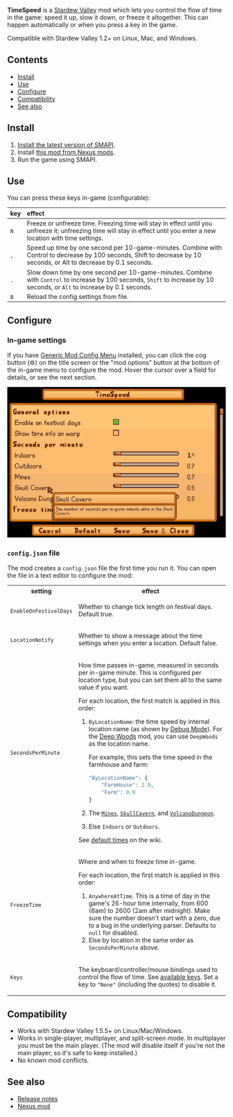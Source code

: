﻿**TimeSpeed** is a [Stardew Valley](http://stardewvalley.net/) mod which lets you control the flow
of time in the game: speed it up, slow it down, or freeze it altogether. This can happen
automatically or when you press a key in the game.

Compatible with Stardew Valley 1.2+ on Linux, Mac, and Windows.

## Contents
* [Install](#install)
* [Use](#use)
* [Configure](#configure)
* [Compatibility](#compatibility)
* [See also](#see-also)

## Install
1. [Install the latest version of SMAPI](https://smapi.io).
2. Install [this mod from Nexus mods](https://www.nexusmods.com/stardewvalley/mods/169).
3. Run the game using SMAPI.

## Use
You can press these keys in-game (configurable):

key | effect
:-- | :-----
`N` | Freeze or unfreeze time. Freezing time will stay in effect until you unfreeze it; unfreezing time will stay in effect until you enter a new location with time settings.
`,` | Speed up time by one second per 10-game-minutes. Combine with Control to decrease by 100 seconds, Shift to decrease by 10 seconds, or Alt to decrease by 0.1 seconds.
`.` | Slow down time by one second per 10-game-minutes. Combine with `Control` to increase by 100 seconds, `Shift` to increase by 10 seconds, or `Alt` to increase by 0.1 seconds.
`B` | Reload the config settings from file.

## Configure
### In-game settings
If you have [Generic Mod Config Menu](https://www.nexusmods.com/stardewvalley/mods/5098) installed,
you can click the cog button (⚙) on the title screen or the "mod options" button at the bottom of
the in-game menu to configure the mod. Hover the cursor over a field for details, or see the next
section.

![](screenshots/generic-config-menu.png)

### `config.json` file
The mod creates a `config.json` file the first time you run it. You can open the file in a text
editor to configure the mod:

<table>
<tr>
<th>setting</th>
<th>effect</th>
</tr>

<tr>
<td><code>EnableOnFestivalDays</code></td>
<td>

Whether to change tick length on festival days. Default true.

</td>
</tr>

<tr>
<td><code>LocationNotify</code></td>
<td>

Whether to show a message about the time settings when you enter a location. Default false.

</td>
</tr>

<tr>
<td><code>SecondsPerMinute</code></td>
<td>

How time passes in-game, measured in seconds per in-game minute. This is configured per location
type, but you can set them all to the same value if you want.

For each location, the first match is applied in this order:

1. `ByLocationName`: the time speed by internal location name (as shown by [Debug Mode](https://www.nexusmods.com/stardewvalley/mods/679)).
   For the [Deep Woods](https://www.nexusmods.com/stardewvalley/mods/2571) mod, you can use
   `DeepWoods` as the location name.

   For example, this sets the time speed in the farmhouse and farm:

   ```js
   "ByLocationName": {
       "FarmHouse": 2.0,
       "Farm": 0.9
   }
   ```

2. The [`Mines`](https://stardewvalleywiki.com/The_Mines), [`SkullCavern`](https://stardewvalleywiki.com/Skull_Cavern),
   and [`VolcanoDungeon`](https://stardewvalleywiki.com/Volcano_Dungeon).
3. Else `Indoors` or `Outdoors`.

See [default times](https://stardewvalleywiki.com/Day_Cycle#Game_clock) on the wiki.

</td>
</tr>

<tr>
<td><code>FreezeTime</code></td>
<td>

Where and when to freeze time in-game.

For each location, the first match is applied in this order:

1. `AnywhereAtTime`. This is a time of day in the game's 26-hour time internally, from 600 (6am) to
   2600 (2am after midnight). Make sure the number doesn't start with a zero, due to a bug in the
   underlying parser. Defaults to `null` for disabled.
2. Else by location in the same order as `SecondsPerMinute` above.

</td>
</tr>

<tr>
<td><code>Keys</code></td>
<td>

The keyboard/controller/mouse bindings used to control the flow of time. See [available
keys](https://stardewvalleywiki.com/Modding:Key_bindings#Available_bindings). Set a key to `"None"`
(including the quotes) to disable it.

</td>
</tr>
</table>

## Compatibility
* Works with Stardew Valley 1.5.5+ on Linux/Mac/Windows.
* Works in single-player, multiplayer, and split-screen mode. In multiplayer you must be the main player. (The mod will disable itself if you're not the main player, so it's safe to keep installed.)
* No known mod conflicts.

## See also
* [Release notes](release-notes.md)
* [Nexus mod](https://www.nexusmods.com/stardewvalley/mods/169)
